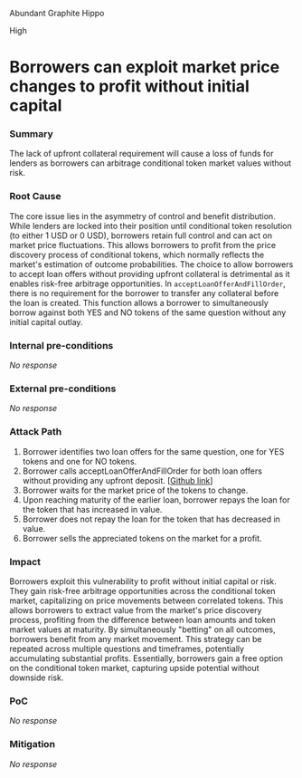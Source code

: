 Abundant Graphite Hippo

High

# Borrowers can exploit market price changes to profit without initial capital

### Summary

The lack of upfront collateral requirement will cause a loss of funds for lenders as borrowers can arbitrage conditional token market values without risk.

### Root Cause

The core issue lies in the asymmetry of control and benefit distribution. While lenders are locked into their position until conditional token resolution (to either 1 USD or 0 USD), borrowers retain full control and can act on market price fluctuations. This allows borrowers to profit from the price discovery process of conditional tokens, which normally reflects the market's estimation of outcome probabilities.
The choice to allow borrowers to accept loan offers without providing upfront collateral is detrimental as it enables risk-free arbitrage opportunities. In `acceptLoanOfferAndFillOrder`, there is no requirement for the borrower to transfer any collateral before the loan is created. This function allows a borrower to simultaneously borrow against both YES and NO tokens of the same question without any initial capital outlay.

### Internal pre-conditions

_No response_

### External pre-conditions

_No response_

### Attack Path

1. Borrower identifies two loan offers for the same question, one for YES tokens and one for NO tokens.
2. Borrower calls acceptLoanOfferAndFillOrder for both loan offers without providing any upfront deposit. [[Github link](https://github.com/sherlock-audit/2024-09-predict-fun/blob/main/predict-dot-loan/contracts/PredictDotLoan.sol#L214)]
3. Borrower waits for the market price of the tokens to change.
4. Upon reaching maturity of the earlier loan, borrower repays the loan for the token that has increased in value.
5. Borrower does not repay the loan for the token that has decreased in value.
6. Borrower sells the appreciated tokens on the market for a profit.

### Impact

Borrowers exploit this vulnerability to profit without initial capital or risk. They gain risk-free arbitrage opportunities across the conditional token market, capitalizing on price movements between correlated tokens. This allows borrowers to extract value from the market's price discovery process, profiting from the difference between loan amounts and token market values at maturity. By simultaneously "betting" on all outcomes, borrowers benefit from any market movement. This strategy can be repeated across multiple questions and timeframes, potentially accumulating substantial profits. Essentially, borrowers gain a free option on the conditional token market, capturing upside potential without downside risk.

### PoC

_No response_

### Mitigation

_No response_